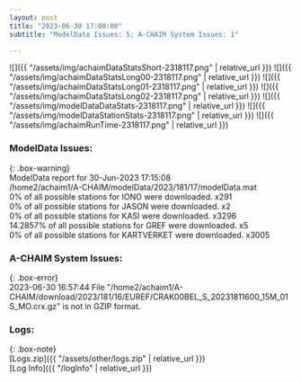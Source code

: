 ```yaml
---
layout: post
title: "2023-06-30 17:00:00"
subtitle: "ModelData Issues: 5; A-CHAIM System Issues: 1"

---
```


![]({{ "/assets/img/achaimDataStatsShort-2318117.png" | relative_url }})
![]({{ "/assets/img/achaimDataStatsLong00-2318117.png" | relative_url }})
![]({{ "/assets/img/achaimDataStatsLong01-2318117.png" | relative_url }})
![]({{ "/assets/img/achaimDataStatsLong02-2318117.png" | relative_url }})
![]({{ "/assets/img/modelDataDataStats-2318117.png" | relative_url }})
![]({{ "/assets/img/modelDataStationStats-2318117.png" | relative_url }})
![]({{ "/assets/img/achaimRunTime-2318117.png" | relative_url }})


### ModelData Issues:  
  
{: .box-warning}  
 ModelData report for 30-Jun-2023 17:15:08   
 /home2/achaim1/A-CHAIM/modelData/2023/181/17/modelData.mat   
 0% of all possible stations for IONO were downloaded. x291   
 0% of all possible stations for JASON were downloaded. x2   
 0% of all possible stations for KASI were downloaded. x3296   
 14.2857% of all possible stations for GREF were downloaded. x5   
 0% of all possible stations for KARTVERKET were downloaded. x3005   
  
### A-CHAIM System Issues:  
  
{: .box-error}  
2023-06-30 16:57:44 File "/home2/achaim1/A-CHAIM/download/2023/181/16/EUREF/CRAK00BEL_S_20231811600_15M_01S_MO.crx.gz" is not in GZIP format.  

### Logs:  
  
{: .box-note}  
[Logs.zip]({{ "/assets/other/logs.zip" | relative_url }})  
[Log Info]({{ "/logInfo" | relative_url }})  
